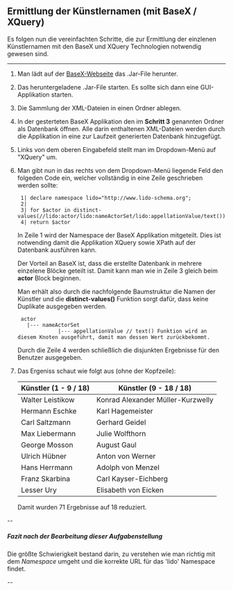 ## Ermittlung der Künstlernamen (mit BaseX / XQuery)


Es folgen nun die vereinfachten Schritte, die zur Ermittlung der einzlenen Künstlernamen mit den BaseX und XQuery Technologien notwendig gewesen sind.

---

1. Man lädt auf der [BaseX-Webseite] das .Jar-File herunter.
2. Das heruntergeladene .Jar-File starten. Es sollte sich dann eine GUI-Applikation starten.
3. Die Sammlung der XML-Dateien in einen Ordner ablegen.
4. In der gesterteten BaseX Applikation den im **Schritt 3** genannten Ordner als Datenbank öffnen. Alle darin enthaltenen XML-Dateien werden durch die Applikation in eine zur Laufzeit generierten Datenbank hinzugefügt.
5. Links von dem oberen Eingabefeld stellt man im Dropdown-Menü auf "XQuery" um.
6. Man gibt nun in das rechts von dem Dropdown-Menü liegende Feld den folgeden Code ein, welcher vollständig in eine Zeile geschrieben werden sollte:

		1| declare namespace lido="http://www.lido-schema.org"; 
		2|
		3| for $actor in distinct-values(//lido:actor/lido:nameActorSet/lido:appellationValue/text())
		4| return $actor
	In Zeile 1 wird der Namespace der BaseX Applikation mitgeteilt. Dies ist notwending damit die Applikation XQuery sowie XPath auf der Datenbank ausführen kann.
	
	Der Vorteil an BaseX ist, dass die erstellte Datenbank in mehrere einzelene Blöcke geteilt ist. Damit kann man wie in Zeile 3 gleich beim **actor** Block beginnen.
	
	Man erhält also durch die nachfolgende Baumstruktur die Namen der Künstler und die **distinct-values()** Funktion sorgt dafür, dass keine Duplikate ausgegeben werden.
	
		actor
		  |--- nameActorSet
		            |--- appellationValue // text() Funktion wird an diesem Knoten ausgeführt, damit man dessen Wert zurückbekommt.
		            
	Durch die Zeile 4 werden schließlich die disjunkten Ergebnisse für den Benutzer ausgegeben.
	
7. Das Ergeniss schaut wie folgt aus (ohne der Kopfzeile): 

	Künstler (1 - 9 / 18)  | Künstler (9 - 18 / 18)
	------------- | --------------
	Walter Leistikow | Konrad Alexander Müller-Kurzwelly |
	Hermann Eschke | Karl Hagemeister |
	Carl Saltzmann | Gerhard Geidel |
	Max Liebermann | Julie Wolfthorn |
	George Mosson | August Gaul |
	Ulrich Hübner | Anton von Werner |
	Hans Herrmann | Adolph von Menzel |
	Franz Skarbina | Carl Kayser-Eichberg |
	Lesser Ury | Elisabeth von Eicken |
	
	Damit wurden 71 Ergebnisse auf 18 reduziert.
	
--

##### Fazit nach der Bearbeitung dieser Aufgabenstellung

Die größte Schwierigkeit bestand darin, zu verstehen wie man richtig mit dem *Namespace* umgeht und die korrekte URL für das 'lido' Namespace findet. 

--
	 
[BaseX-Webseite]:http://basex.org/products/download/all-downloads/


